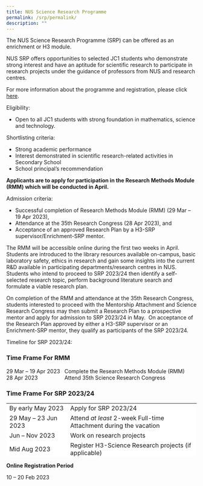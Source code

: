 ```yaml
---
title: NUS Science Research Programme
permalink: /srp/permalink/
description: ""
---
```


The NUS Science Research Programme (SRP) can be offered as an enrichment or H3 module.

NUS SRP offers opportunities to selected JC1 students who demonstrate strong interest and have an aptitude for scientific research to participate in research projects under the guidance of professors from NUS and research centres.

For more information about the programme and registration, please click [here](https://nanyangjc.moe.edu.sg/wp-content/uploads/2022/01/INFORMATION_SHEET_SRP2023-for-students.pdf).

Eligibility:

*   Open to all JC1 students with strong foundation in mathematics, science and technology.

Shortlisting criteria:

*   Strong academic performance
*   Interest demonstrated in scientific research-related activities in Secondary School
*   School principal’s recommendation

**Applicants are to apply for participation in the Research Methods Module (RMM) which will be conducted in April.**

Admission criteria:

*   Successful completion of Research Methods Module (RMM) (29 Mar – 19 Apr 2023),
*   Attendance at the 35th Research Congress (28 Apr 2023), and
*   Acceptance of an approved Research Plan by a H3-SRP supervisor/Enrichment-SRP mentor.

The RMM will be accessible online during the first two weeks in April.  Students are introduced to the library resources available on-campus, basic laboratory safety, ethics in research and gain some insights into the current R&D available in participating departments/research centres in NUS.  Students who intend to proceed to SRP 2023/24 then identify a self-selected research topic, perform background literature search and formulate a viable research plan.

On completion of the RMM and attendance at the 35th Research Congress, students interested to proceed with the Mentorship Attachment and Science Research Congress may then submit a Research Plan to a prospective mentor and apply for admission to SRP 2023/24 in May.  On acceptance of the Research Plan approved by either a H3-SRP supervisor or an Enrichment-SRP mentor, they qualify as participants of the SRP 2023/24.

Timeline for SRP 2023/24:

### Time Frame For RMM

29 Mar – 19 Apr 2023   Complete the Research Methods Module (RMM)  
28 Apr 2023                  Attend 35th Science Research Congress

### Time Frame For SRP 2023/24

<table style="height: 140px; width: 100%; border-collapse: collapse; border-color: #ffffff; background-color: #ffffff;"><tbody><tr style="height: 20px;"><td style="width: 32.0158%; height: 20px; border-style: none; background-color: #ffffff; border-color: #ffffff; text-align: left;">By early May 2023</td><td style="width: 67.9842%; height: 20px; border-style: none; background-color: #ffffff; border-color: #ffffff; text-align: left;">Apply for SRP 2023/24</td></tr><tr style="height: 20px;"><td style="width: 32.0158%; height: 20px; border-style: none; background-color: #ffffff; border-color: #ffffff; text-align: left;">29 May – 23 Jun 2023</td><td style="width: 67.9842%; height: 20px; border-style: none; background-color: #ffffff; border-color: #ffffff; text-align: left;">Attend<em> at least </em>2-week Full-time Attachment during the vacation</td></tr><tr style="height: 20px;"><td style="width: 32.0158%; height: 20px; border-style: none; background-color: #ffffff; border-color: #ffffff; text-align: left;">Jun – Nov 2023</td><td style="width: 67.9842%; height: 20px; border-style: none; background-color: #ffffff; border-color: #ffffff; text-align: left;">Work on research projects</td></tr><tr style="height: 20px;"><td style="width: 32.0158%; height: 20px; border-style: none; background-color: #ffffff; border-color: #ffffff; text-align: left;">Mid Aug 2023</td><td style="width: 67.9842%; height: 20px; border-style: none; background-color: #ffffff; border-color: #ffffff; text-align: left;">Register H3-Science Research projects (if applicable)</td></tr><tr style="height: 20px;"><td style="width: 32.0158%; height: 20px; border-style: none; background-color: #ffffff; border-color: #ffffff; text-align: left;">Mid Jan 2024</td><td style="width: 67.9842%; height: 20px; border-style: none; background-color: #ffffff; border-color: #ffffff; text-align: left;">Submit H3- and Enrichment-SRP scientific papers &amp; abstracts</td></tr><tr style="height: 20px;"><td style="width: 32.0158%; height: 20px; border-style: none; background-color: #ffffff; border-color: #ffffff; text-align: left;">Late Feb 2024</td><td style="width: 67.9842%; height: 20px; border-style: none; background-color: #ffffff; border-color: #ffffff; text-align: left;">Oral Defence by H3-SRPians 2023/24</td></tr><tr style="height: 20px;"><td style="width: 32.0158%; height: 20px; border-style: none; background-color: #ffffff; border-color: #ffffff; text-align: left;">Late Apr 2024</td><td style="width: 67.9842%; height: 20px; border-style: none; background-color: #ffffff; border-color: #ffffff; text-align: left;">Poster Presentations by Enrichment-SRPians 2023/24 at the 36<sup>th</sup> Science Research Congress</td></tr></tbody></table>

**Online Registration Period**

10 – 20 Feb 2023